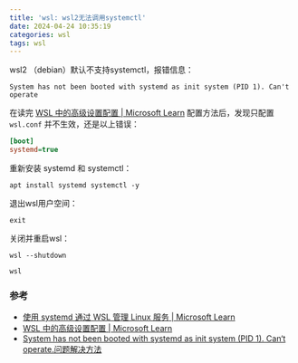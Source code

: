 ```yaml
---
title: 'wsl: wsl2无法调用systemctl'
date: 2024-04-24 10:35:19
categories: wsl
tags: wsl
---
```


wsl2 （debian）默认不支持systemctl，报错信息：

```shell
System has not been booted with systemd as init system (PID 1). Can't operate
```



在读完 [WSL 中的高级设置配置 | Microsoft Learn](https://learn.microsoft.com/zh-cn/windows/wsl/wsl-config) 配置方法后，发现只配置 `wsl.conf`  并不生效，还是以上错误：

```ini
[boot]
systemd=true
```



重新安装 systemd 和 systemctl：

```shell
apt install systemd systemctl -y
```



退出wsl用户空间：

```shell
exit
```



关闭并重启wsl：

```shell
wsl --shutdown

wsl
```



### 参考

- [使用 systemd 通过 WSL 管理 Linux 服务 | Microsoft Learn](https://learn.microsoft.com/zh-cn/windows/wsl/systemd)
- [WSL 中的高级设置配置 | Microsoft Learn](https://learn.microsoft.com/zh-cn/windows/wsl/wsl-config)
- [System has not been booted with systemd as init system (PID 1). Can‘t operate.问题解决方法](https://blog.csdn.net/qq_43685040/article/details/112056242?spm=1001.2101.3001.6650.1&utm_medium=distribute.pc_relevant.none-task-blog-2~default~CTRLIST~Rate-1-112056242-blog-133523514.235^v43^pc_blog_bottom_relevance_base4&depth_1-utm_source=distribute.pc_relevant.none-task-blog-2~default~CTRLIST~Rate-1-112056242-blog-133523514.235^v43^pc_blog_bottom_relevance_base4)
